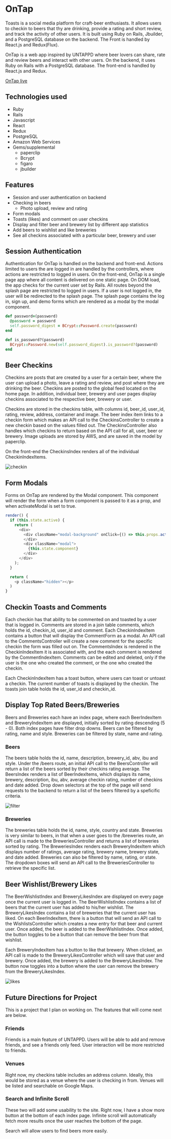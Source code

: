 # OnTap

Toasts is a social media platform for craft-beer enthusiasts. It allows users to checkin to beers that thy are drinking, provide a rating and short review, and track the activity of other users. It is built using Ruby on Rails, Jbuilder, and a PostgreSQL database on the backend. The Front is handled by React.js and Redux(Flux).

OnTap is a web app inspired by UNTAPPD where beer lovers can share, rate and review beers and interact with other users. On the backend, it uses Ruby on Rails with a PostgreSQL database. The front-end is handled by React.js and Redux.

[OnTap live](https://on-tapp.herokuapp.com)

## Technologies used

* Ruby
* Rails
* Javascript
* React
* Redux
* PostgreSQL
* Amazon Web Services
* Gems/supplemental
  * paperclip
  * Bcrypt
  * figaro
  * jbuilder

## Features

* Session and user authentication on backend
* Checking in beers
  * Photo upload, review and rating
* Form modals
* Toasts (likes) and comment on user checkins
* Display and filter beer and brewery list by different app statistics
* Add beers to wishlist and like breweries
* See all checkins associated with a particular beer, brewery and user


## Session Authentication

Authentication for OnTap is handled on the backend and front-end. Actions limited to users the are logged in are handled by the controllers, where actions are restricted to logged in users. On the front-end, OnTap is a single page app where all content is delivered on one static page. On DOM load, the app checks for the current user set by Rails. All routes beyond the splash page are restricted to logged in users. If a user is not logged in, the user will be redirected to the splash page. The splash page contains the log in, sign up, and demo forms which are rendered as a modal by the modal component.

```ruby
def password=(password)
  @password = password
  self.password_digest = BCrypt::Password.create(password)
end

def is_password?(password)
  BCrypt::Password.new(self.password_digest).is_password?(password)
end
```

## Beer Checkins

Checkins are posts that are created by a user for a certain beer, where the user can upload a photo, leave a rating and review, and post where they are drinking the beer. Checkins are posted to the global feed located on the home page. In addition, individual beer, brewery and user pages display checkins associated to the respective beer, brewery or user.

Checkins are stored in the checkins table, with columns id, beer_id, user_id, rating, review, address, container and image. The beer index item links to a checkin form which makes an API call to the CheckinsController to create a new checkin based on the values filled out. The CheckinsController also handles which checkins to return based on the API call for all, user, beer or brewery. Image uploads are stored by AWS, and are saved in the model by paperclip.

On the front-end the CheckinsIndex renders all of the individual CheckinIndexItems.

![checkin]

## Form Modals

Forms on OnTap are rendered by the Modal component. This component will render the form when a form component is passed to it as a prop, and when activateModal is set to true.

```javascript
render() {
  if (this.state.active) {
    return (
      <div>
        <div className="modal-background" onClick={() => this.props.activateModal(false)}>
        </div>
        <div className="modal">
          {this.state.component}
        </div>
      </div>
    );
  }

  return (
    <p className="hidden"></p>
  )
}
```

## Checkin Toasts and Comments

Each checkin has that ability to be commented on and toasted by a user that is logged in. Comments are stored in a join table comments, which holds the id, checkin_id, user_id and comment.
Each CheckinIndexItem contains a button that will display the CommentForm as a modal. An API call to the CommentsController will create a new comment for the specific checkin the form was filled out on. The CommentsIndex is rendered in the CheckinIndexItem it is associated with, and the each comment is rendered by the CommentIndexItem. Comments can be edited and deleted, only if the user is the one who created the comment, or the one who created the checkin.

Each CheckinIndexItem has a toast button, where users can toast or untoast a checkin. The current number of toasts is displayed by the checkin. The toasts join table holds the id, user_id and checkin_id.

## Display Top Rated Beers/Breweries

Beers and Breweries each have an index page, where each BeerIndexItem and BreweryIndexItem are displayed, initially sorted by rating descending (5 - 0). Both index pages have filter drop downs.  Beers can be filtered by rating, name and style. Breweries can be filtered by state, name and rating.

### Beers

The beers table holds the id, name, description, brewery_id, abv, ibu and style. Under the /beers route, an initial API call to the BeersController will return a list of the beers sorted by their checkins rating average. The BeersIndex renders a list of BeerIndexItems, which displays its name, brewery, description, ibu, abv, average checkin rating, number of checkins and date added. Drop down selectors at the top of the page will send requests to the backend to return a list of the beers filtered by a speficific criteria.

![filter]

### Breweries

The breweries table holds the id, name, style, country and state. Breweries is very similar to beers, in that when a user goes to the /breweries route, an API call is made to the BreweriesController and returns a list of breweries sorted by rating. The BreweriesIndex renders each BreweryIndexItem which displays number of ratings, average rating, brewery name, brewery state, and date added. Breweries can also be filtered by name, rating, or state.  The dropdown boxes will send an API call to the BreweriesController to retrieve the specific list.

## Beer Wishlist/Brewery Likes

The BeerWishlistIndex and BreweryLikesIndex are displayed on every page once the current user is logged in.  The BeerWishlistIndex contains a list of beers that the current user has added to his/her wishlist. The BreweryLikesIndex contains a list of breweries that the current user has liked. On each BeerIndexItem, there is a button that will send an API call to the WishlistsController which creates a new entry for that beer and current user. Once added, the beer is added to the BeerWishlistIndex. Once added, the button toggles to be a button that can remove the beer from that wishlist.

Each BreweryIndexItem has a button to like that brewery.  When clicked, an API call is made to the BreweryLikesController which will save that user and brewery. Once added, the brewery is added to the BreweryLikesIndex. The button now toggles into a button where the user can remove the brewery from the BreweryLikesIndex.

![likes]

## Future Directions for Project

This is a project that I plan on working on. The features that will come next are below.

### Friends

Friends is a main feature of UNTAPPD. Users will be able to add and remove friends, and see a friends only feed. User interaction will be more restricted to friends.

### Venues

Right now, my checkins table includes an address column. Ideally, this would be stored as a venue where the user is checking in from.  Venues will be listed and searchable on Google Maps.

### Search and Infinite Scroll

These two will add some usability to the site. Right now, I have a show more button at the bottom of each index page. Infinite scroll will automatically fetch more results once the user reaches the bottom of the page.

Search will allow users to find beers more easily.

[checkin]: ./docs/screens/checkin-demo.gif
[filter]: ./docs/screens/filter-demo2.gif
[likes]: ./docs/screens/likes.gif
